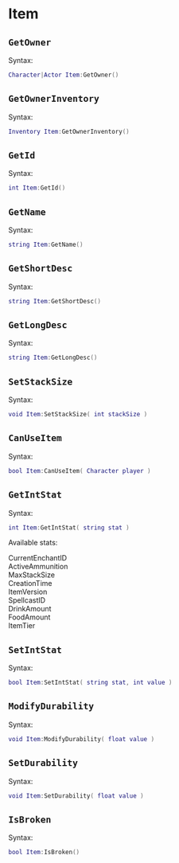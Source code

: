 # Item

## `GetOwner` <Badge type="info" text="function" />
Syntax:
```lua
Character|Actor Item:GetOwner()
```

## `GetOwnerInventory` <Badge type="info" text="function" />
Syntax:
```lua
Inventory Item:GetOwnerInventory()
```

## `GetId` <Badge type="info" text="function" />
Syntax:
```lua
int Item:GetId()
```

## `GetName` <Badge type="info" text="function" />
Syntax:
```lua
string Item:GetName()
```

## `GetShortDesc` <Badge type="info" text="function" />
Syntax:
```lua
string Item:GetShortDesc()
```

## `GetLongDesc` <Badge type="info" text="function" />
Syntax:
```lua
string Item:GetLongDesc()
```

## `SetStackSize` <Badge type="info" text="function" />
Syntax:
```lua
void Item:SetStackSize( int stackSize )
```

## `CanUseItem` <Badge type="info" text="function" />
Syntax:
```lua
bool Item:CanUseItem( Character player )
```

## `GetIntStat` <Badge type="info" text="function" />
Syntax:
```lua
int Item:GetIntStat( string stat )
```

Available stats:
<div class="table-list">
<div class="entry-wide">CurrentEnchantID</div>
<div class="entry-wide">ActiveAmmunition</div>
<div class="entry-wide">MaxStackSize</div>
<div class="entry-wide">CreationTime</div>
<div class="entry-wide">ItemVersion</div>
<div class="entry-wide">SpellcastID</div>
<div class="entry-wide">DrinkAmount</div>
<div class="entry-wide">FoodAmount</div>
<div class="entry-wide">ItemTier</div>
</div>

## `SetIntStat` <Badge type="info" text="function" />
Syntax:
```lua
bool Item:SetIntStat( string stat, int value )
```

## `ModifyDurability` <Badge type="info" text="function" />
Syntax:
```lua
void Item:ModifyDurability( float value )
```

## `SetDurability` <Badge type="info" text="function" />
Syntax:
```lua
void Item:SetDurability( float value )
```

## `IsBroken` <Badge type="info" text="function" />
Syntax:
```lua
bool Item:IsBroken()
```